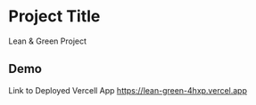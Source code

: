 # Project Title

Lean & Green Project


## Demo

Link to Deployed Vercell App 
https://lean-green-4hxp.vercel.app

